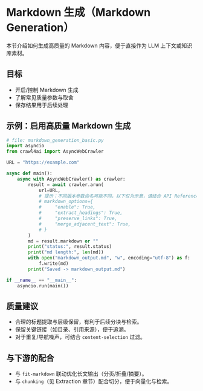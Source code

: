 # Markdown 生成（Markdown Generation）

本节介绍如何生成高质量的 Markdown 内容，便于直接作为 LLM 上下文或知识库素材。

## 目标

- 开启/控制 Markdown 生成
- 了解常见质量参数与取舍
- 保存结果用于后续处理

## 示例：启用高质量 Markdown 生成

```python
# file: markdown_generation_basic.py
import asyncio
from crawl4ai import AsyncWebCrawler

URL = "https://example.com"

async def main():
    async with AsyncWebCrawler() as crawler:
        result = await crawler.arun(
            url=URL,
            # 提示：不同版本参数命名可能不同，以下仅为示意，请结合 API Reference
            # markdown_options={
            #     "enable": True,
            #     "extract_headings": True,
            #     "preserve_links": True,
            #     "merge_adjacent_text": True,
            # }
        )
        md = result.markdown or ""
        print("status:", result.status)
        print("md length:", len(md))
        with open("markdown_output.md", "w", encoding="utf-8") as f:
            f.write(md)
        print("Saved -> markdown_output.md")

if __name__ == "__main__":
    asyncio.run(main())
```

## 质量建议

- 合理的标题提取与层级保留，有利于后续分块与检索。
- 保留关键链接（如目录、引用来源），便于追溯。
- 对于重复/导航噪声，可结合 `content-selection` 过滤。

## 与下游的配合

- 与 `fit-markdown` 联动优化长文输出（分页/折叠/摘要）。
- 与 `chunking`（见 Extraction 章节）配合切分，便于向量化与检索。
